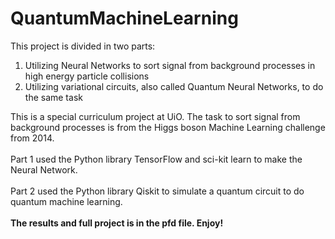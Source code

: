 # QuantumMachineLearning
This project is divided in two parts:
1. Utilizing Neural Networks to sort signal from background processes in high energy particle collisions
2. Utilizing variational circuits, also called Quantum Neural Networks, to do the same task
<p>This is a special curriculum project at UiO. The task to sort signal from background processes is from the Higgs boson Machine Learning challenge from 2014. <br><br>
Part 1 used the Python library TensorFlow and sci-kit learn to make the Neural Network. <br><br>
Part 2 used the Python library Qiskit to simulate a quantum circuit to do quantum machine learning. <br><br>
<strong> The results and full project is in the pfd file. Enjoy! </strong></p>
